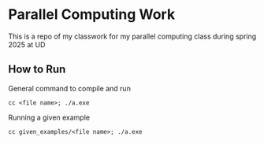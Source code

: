 # Parallel Computing Work
This is a repo of my classwork for my parallel computing class during spring 2025 at UD

## How to Run
General command to compile and run
```console
cc <file name>; ./a.exe
```
Running a given example
```console
cc given_examples/<file name>; ./a.exe
```
